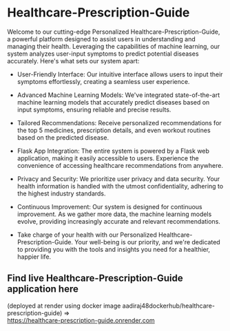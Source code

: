 # Healthcare-Prescription-Guide

Welcome to our cutting-edge Personalized Healthcare-Prescription-Guide, a powerful platform designed to assist users in understanding and managing their health. Leveraging the capabilities of machine learning, our system analyzes user-input symptoms to predict potential diseases accurately. Here's what sets our system apart:

- User-Friendly Interface: Our intuitive interface allows users to input their symptoms effortlessly, creating a seamless user experience.

- Advanced Machine Learning Models: We've integrated state-of-the-art machine learning models that accurately predict diseases based on input symptoms, ensuring reliable and precise results.

- Tailored Recommendations: Receive personalized recommendations for the top 5 medicines, prescription details, and even workout routines based on the predicted disease.

- Flask App Integration: The entire system is powered by a Flask web application, making it easily accessible to users. Experience the convenience of accessing healthcare recommendations from anywhere.

- Privacy and Security: We prioritize user privacy and data security. Your health information is handled with the utmost confidentiality, adhering to the highest industry standards.

- Continuous Improvement: Our system is designed for continuous improvement. As we gather more data, the machine learning models evolve, providing increasingly accurate and relevant recommendations.

- Take charge of your health with our Personalized Healthcare-Prescription-Guide. Your well-being is our priority, and we're dedicated to providing you with the tools and insights you need for a healthier, happier life.

## Find live Healthcare-Prescription-Guide application here 
(deployed at render using docker image aadiraj48dockerhub/healthcare-prescription-guide) => <br>
https://healthcare-prescription-guide.onrender.com 
